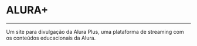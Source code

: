 # ALURA+


<hr>

Um site para divulgação da Alura Plus, uma plataforma de streaming com os conteúdos educacionais da Alura.

